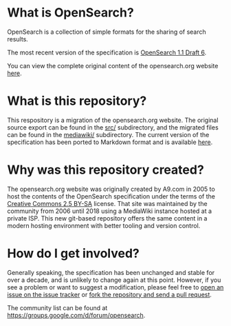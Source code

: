 # What is OpenSearch?

OpenSearch is a collection of simple formats for the sharing of search results.

The most recent version of the specification is [OpenSearch 1.1 Draft
6](opensearch-1-1-draft-6.md).

You can view the complete original content of the opensearch.org
website [here](mediawiki/).

# What is this repository?

This respository is a migration of the opensearch.org website. The original source
export can be found in the [src/](src/) subdirectory, and the migrated files
can be found in the [mediawiki/](mediawiki/) subdirectory. The current version
of the specification has been ported to Markdown format and is available
[here](opensearch-1.1-draft-6.md).

# Why was this repository created?

The opensearch.org website was originally created by A9.com in 2005 to host
the contents of the OpenSearch specification under the terms of the [Creative
Commons 2.5 BY-SA](http://creativecommons.org/licenses/by-sa/2.5/) license.
That site was maintained by the community from 2006 until 2018 using a
MediaWiki instance hosted at a private ISP. This new git-based repository
offers the same content in a modern hosting environment with better tooling
and version control.

# How do I get involved?

Generally speaking, the specification has been unchanged and stable for over a
decade, and is unlikely to change again at this point. However, if you see a
problem or want to suggest a modification, please feel free to [open an issue
on the issue tracker](https://github.com/dewitt/opensearch/issues) or [fork
the repository and send a pull
request](https://help.github.com/articles/creating-a-pull-request-from-a-fork/).


The community list can be found at
https://groups.google.com/d/forum/opensearch.
